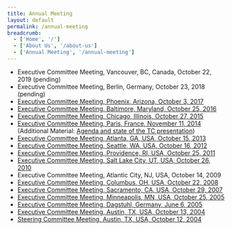 ```yaml
---
title: Annual Meeting
layout: default
permalink: /annual-meeting
breadcrumb:
  - ['Home', '/']
  - ['About Us', '/about-us']
  - ['Annual Meeting', '/annual-meeting']
---
```


* Executive Committee Meeting, Vancouver, BC, Canada, October 22, 2019 (pending)
* Executive Committee Meeting, Berlin, Germany, October 23, 2018 (pending)
* [Executive Committee Meeting, Phoenix, Arizona, October 3, 2017](/annual-meeting/2017/minutes)
* [Executive Committee Meeting, Baltimore, Maryland, October 25, 2016](/annual-meeting/2016/minutes)
* [Executive Committee Meeting, Chicago, Illinois, October 27, 2015](/annual-meeting/2015/minutes)
* [Executive Committee Meeting, Paris, France, November 11, 2014](/attachments/exComMinutes/exComNotes112014.pdf) (Additional Material: [Agenda and state of the TC presentation](/attachments/exComMinutes/exComNotes112014-agenda.pdf))
* [Executive Committee Meeting, Atlanta, GA, USA, October 15, 2013](/attachments/exComMinutes/exComNotes102013.pdf)
* [Executive Committee Meeting, Seattle, WA, USA, October 16, 2012](/attachments/exComMinutes/exComNotes102012.pdf)
* [Executive Committee Meeting, Providence, RI, USA, October 25, 2011](/attachments/exComMinutes/exComNotes102011.pdf)
* [Executive Committee Meeting, Salt Lake City, UT, USA, October 26, 2010](/attachments/exComMinutes/exComNotes102010.pdf)
* Executive Committee Meeting, Atlantic City, NJ, USA, October 14, 2009
* [Executive Committee Meeting, Columbus, OH, USA, October 22, 2008](/attachments/exComMinutes/exComNotes102008.pdf)
* [Executive Committee Meeting, Sacramento, CA, USA, October 29, 2007](/attachments/exComMinutes/exComNotes102007.pdf)
* [Executive Committee Meeting, Minneapolis, MN, USA, October 25, 2005](/attachments/exComMinutes/exComNotes102005.pdf)
* [Executive Committee Meeting, Dagstuhl, Germany, June 6, 2005](/attachments/exComMinutes/exComNotes062005.pdf)
* [Executive Committee Meeting, Austin, TX, USA, October 13, 2004](/attachments/exComMinutes/exComNotes102004.pdf)
* [Steering Committee Meeting, Austin, TX, USA, October 12, 2004](/attachments/exComMinutes/steeringComNotes102004.pdf)
